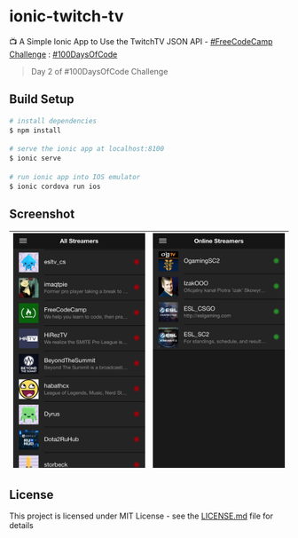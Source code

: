 # ionic-twitch-tv

:tv: A Simple Ionic App to Use the TwitchTV JSON API - [#FreeCodeCamp Challenge](https://github.com/lexmartinez/ionic-twitch-tv/blob/master/CHALLENGE.md) : [#100DaysOfCode](http://100daysofcode.com/)

> Day 2 of #100DaysOfCode Challenge

## Build Setup

``` bash
# install dependencies
$ npm install

# serve the ionic app at localhost:8100
$ ionic serve

# run ionic app into IOS emulator
$ ionic cordova run ios

```

## Screenshot

| ![](https://github.com/lexmartinez/ionic-twitch-tv/raw/master/screenshots/screenshot-1.png) | ![](https://github.com/lexmartinez/ionic-twitch-tv/raw/master/screenshots/screenshot-2.png) |
| ------------- | ------------- |

## License

This project is licensed under MIT License - see the [LICENSE.md](https://github.com/lexmartinez/ionic-twitch-tv/blob/master/LICENSE.md) file for details

